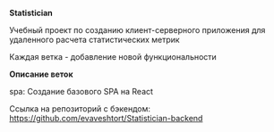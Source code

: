 **Statistician**

Учебный проект по созданию клиент-серверного приложения для удаленного расчета статистических метрик

Каждая ветка - добавление новой функциональности 


**Описание веток**

spa: Создание базового SPA на React


Ссылка на репозиторий с бэкендом: https://github.com/evaveshtort/Statistician-backend
